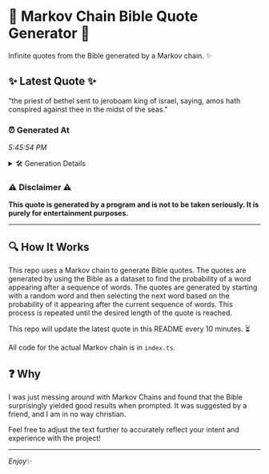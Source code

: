 # 📖 Markov Chain Bible Quote Generator 📖

Infinite quotes from the Bible generated by a Markov chain. ✨

## ✨ Latest Quote ✨
"the priest of bethel sent to jeroboam king of israel, saying, amos hath conspired against thee in the midst of the seas."

### ⏰ Generated At
*5:45:54 PM*

<details>
    <summary>🛠️ Generation Details</summary>
    <p>
        <strong>🌱 Seed:</strong> the<br>
        <strong>🔄 Iterations:</strong> 21<br>
        <strong>📜 Context History:</strong><br>[ the ]: priest<br>[ the, priest ]: of<br>[ the, priest, of ]: bethel<br>[ the, priest, of, bethel ]: sent<br>[ the, priest, of, bethel, sent ]: to<br>[ the, priest, of, bethel, sent, to ]: jeroboam<br>[ priest, of, bethel, sent, to, jeroboam ]: king<br>[ of, bethel, sent, to, jeroboam, king ]: of<br>[ bethel, sent, to, jeroboam, king, of ]: israel,<br>[ sent, to, jeroboam, king, of, israel, ]: saying,<br>[ to, jeroboam, king, of, israel,, saying, ]: amos<br>[ jeroboam, king, of, israel,, saying,, amos ]: hath<br>[ king, of, israel,, saying,, amos, hath ]: conspired<br>[ of, israel,, saying,, amos, hath, conspired ]: against<br>[ israel,, saying,, amos, hath, conspired, against ]: thee<br>[ saying,, amos, hath, conspired, against, thee ]: in<br>[ amos, hath, conspired, against, thee, in ]: the<br>[ hath, conspired, against, thee, in, the ]: midst<br>[ conspired, against, thee, in, the, midst ]: of<br>[ against, thee, in, the, midst, of ]: the<br>[ thee, in, the, midst, of, the ]: seas.<br>
    </p>
</details>

### ⚠️ Disclaimer ⚠️
**This quote is generated by a program and is not to be taken seriously. It is purely for entertainment purposes.**

---

## 🔍 How It Works

This repo uses a Markov chain to generate Bible quotes. The quotes are generated by using the Bible as a dataset to find the probability of a word appearing after a sequence of words. The quotes are generated by starting with a random word and then selecting the next word based on the probability of it appearing after the current sequence of words. This process is repeated until the desired length of the quote is reached.

This repo will update the latest quote in this README every 10 minutes. ⏳

All code for the actual Markov chain is in `index.ts`.

## ❓ Why

I was just messing around with Markov Chains and found that the Bible surprisingly yielded good results when prompted. 
It was suggested by a friend, and I am in no way christian.

Feel free to adjust the text further to accurately reflect your intent and experience with the project!

---

*Enjoy*✨
